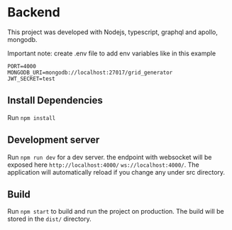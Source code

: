 # Backend

This project was developed with Nodejs, typescript, graphql and apollo, mongodb.

Important note: create .env file to add env variables like in this example

```
PORT=4000
MONGODB_URI=mongodb://localhost:27017/grid_generator
JWT_SECRET=test
```

## Install Dependencies

Run `npm install`

## Development server

Run `npm run dev` for a dev server. the endpoint with websocket will be exposed here `http://localhost:4000/` `ws://localhost:4000/`. The application will automatically reload if you change any under src directory.

## Build

Run `npm start` to build and run the project on production. The build will be stored in the `dist/` directory.
